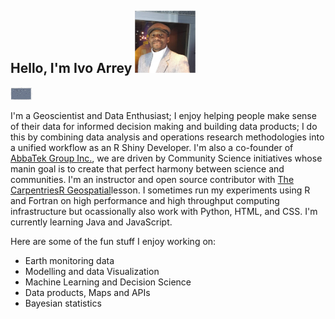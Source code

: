 ## Hello, I'm Ivo Arrey <img src='https://github.com/arreyves/markdown-portfolio/blob/main/images/Ivo_abbatek_profile_pic.jpg' height='100'>


<img src='https://github.com/arreyves/markdown-portfolio/blob/main/images/GPR_section.jpg' width='35' height='20'>


I'm a Geoscientist and Data Enthusiast; I enjoy helping people make sense of their data for informed decision making and building data products; I do this by combining data analysis and operations research methodologies into a unified workflow as an R Shiny Developer. I'm also a co-founder of [AbbaTek Group Inc.](https://abbatekgroup.com/), we are driven by Community Science initiatives whose manin goal is to create that perfect harmony between science and communities. I'm an instructor and open source contributor with [The Carpentries](https://carpentries.org/)[R Geospatial](https://github.com/fishtree-attempt/r-raster-vector-geospatial)lesson. 
I sometimes run my experiments using R and Fortran on high performance and high throughput computing infrastructure but ocassionally also work with Python, HTML, and CSS. I'm currently learning Java and JavaScript. 


Here are some of the fun stuff I enjoy working on:
* Earth monitoring data
* Modelling and data Visualization
* Machine Learning and Decision Science
* Data products, Maps and APIs 
* Bayesian statistics